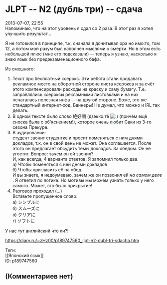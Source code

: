 JLPT -- N2 (дубль три) -- сдача
===============================

  
2013-07-07, 22:55  
 Напоминаю, что на этот уровень я сдал со 2 раза. В этот раз я хотел улучшить результат...   
   
 Я не готовился в принципе, т.к. сначала я дочитывал орэ но имо:то, том 12, а потом мой разум был наполнен мыслями о смерти. Но в этом есть небольшой плюс (мне его подсказали) -- теперь я узнаю, насколько я знаю язык без предэкзаменационного бафа.   
   
 Из смешного:   
 1. Текст про бесплатный ксерокс. Эти ребята стали продавать рекламное место на оборотной стороне листа ксерокса и за счёт этого компенсировали расходы на краску и саму бумагу. Т.е. заправлялись ксероксы рекламными листовками и на них печаталась полезная инфа -- на другой стороне. Боже, это же стандартный интернет-ход. Баннеры! Не думал, что можно и IRL так делать.   
 2. В одном тексте было слово 絶好調 (дзэкко:тё ![:)](http://static.diary.ru/picture/3.gif) (причём ещё сноска была с об'яснением!), которое очень любит Саки из 3-го сезона Прекуре.   
 3. В аудировании:   
 студент звонит студентке и просит поменяться с ним днями докладов, т.к. он в свой день не может. Она соглашается. После этого он предлагает обсудить темы докладов. За обедом. Он её угостит. Вопрос: зачем он ей звонил?   
 И, как всегда, 4 варианта ответов. Я запомнил только два.   
 а) Чтобы поменяться с ней днями докладов   
 б) Чтобы пригласить её на обед.   
 И вы знаете, я недоумеваю, зачем же он позвонил ей  *на самом деле*  . Я ответил по логике. Но мотивы мы можем узнать только у него самого. Может, это было прикрытие!   
 4. Разговор проходил (...)   
 Вставьте пропущенное слово:   
 а) シンプルに   
 б) スムーズに   
 в) クリアに   
 г) ソフトに   
   
 У нас тут английский что ли?!   
  
<https://diary.ru/~zHz00/p189747560_jlpt-n2-dubl-tri-sdacha.htm>  
  
Теги:  
[[Японский язык]]  
ID: p189747560  


(Комментариев нет)
------------------